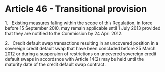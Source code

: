 # Article 46 - Transitional provision


1.   Existing measures falling within the scope of this Regulation, in force before 15 September 2010, may remain applicable until 1 July 2013 provided that they are notified to the Commission by 24 April 2012.

2.   Credit default swap transactions resulting in an uncovered position in a sovereign credit default swap that have been concluded before 25 March 2012 or during a suspension of restrictions on uncovered sovereign credit default swaps in accordance with Article 14(2) may be held until the maturity date of the credit default swap contract.
